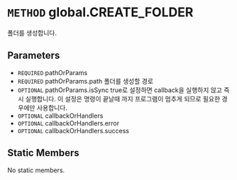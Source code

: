 # `METHOD` global.CREATE_FOLDER
폴더를 생성합니다.

## Parameters
* `REQUIRED` pathOrParams 
* `REQUIRED` pathOrParams.path	폴더를  생성할 경로
* `OPTIONAL` pathOrParams.isSync	true로  설정하면 callback을 실행하지 않고 즉시 실행합니다. 이 설정은 명령이 끝날때 까지 프로그램이 멈추게 되므로 필요한 경우에만 사용합니다.
* `OPTIONAL` callbackOrHandlers 
* `OPTIONAL` callbackOrHandlers.error 
* `OPTIONAL` callbackOrHandlers.success 

## Static Members
No static members.
